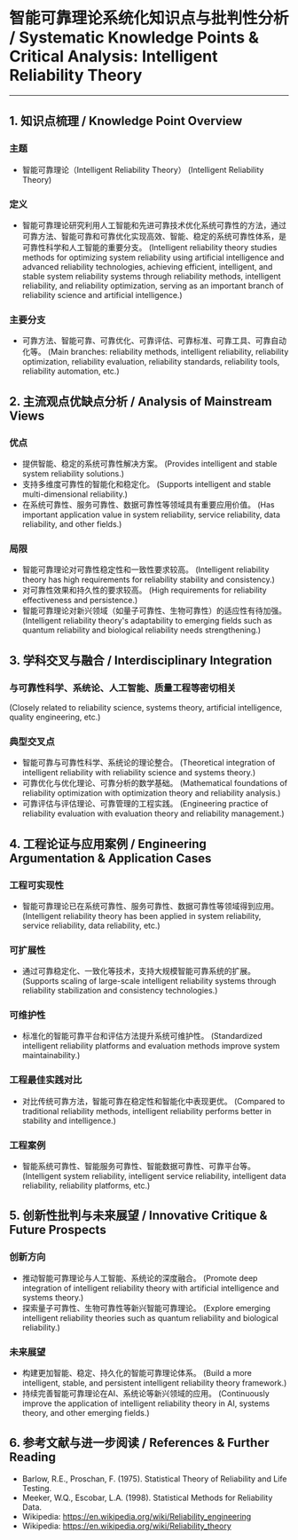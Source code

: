 # 智能可靠理论系统化知识点与批判性分析 / Systematic Knowledge Points & Critical Analysis: Intelligent Reliability Theory

---

## 1. 知识点梳理 / Knowledge Point Overview

### 主题

- 智能可靠理论（Intelligent Reliability Theory）
  (Intelligent Reliability Theory)

### 定义

- 智能可靠理论研究利用人工智能和先进可靠技术优化系统可靠性的方法，通过可靠方法、智能可靠和可靠优化实现高效、智能、稳定的系统可靠性体系，是可靠性科学和人工智能的重要分支。
  (Intelligent reliability theory studies methods for optimizing system reliability using artificial intelligence and advanced reliability technologies, achieving efficient, intelligent, and stable system reliability systems through reliability methods, intelligent reliability, and reliability optimization, serving as an important branch of reliability science and artificial intelligence.)

### 主要分支

- 可靠方法、智能可靠、可靠优化、可靠评估、可靠标准、可靠工具、可靠自动化等。
  (Main branches: reliability methods, intelligent reliability, reliability optimization, reliability evaluation, reliability standards, reliability tools, reliability automation, etc.)

## 2. 主流观点优缺点分析 / Analysis of Mainstream Views

### 优点

- 提供智能、稳定的系统可靠性解决方案。
  (Provides intelligent and stable system reliability solutions.)
- 支持多维度可靠性的智能化和稳定化。
  (Supports intelligent and stable multi-dimensional reliability.)
- 在系统可靠性、服务可靠性、数据可靠性等领域具有重要应用价值。
  (Has important application value in system reliability, service reliability, data reliability, and other fields.)

### 局限

- 智能可靠理论对可靠性稳定性和一致性要求较高。
  (Intelligent reliability theory has high requirements for reliability stability and consistency.)
- 对可靠性效果和持久性的要求较高。
  (High requirements for reliability effectiveness and persistence.)
- 智能可靠理论对新兴领域（如量子可靠性、生物可靠性）的适应性有待加强。
  (Intelligent reliability theory's adaptability to emerging fields such as quantum reliability and biological reliability needs strengthening.)

## 3. 学科交叉与融合 / Interdisciplinary Integration

### 与可靠性科学、系统论、人工智能、质量工程等密切相关

  (Closely related to reliability science, systems theory, artificial intelligence, quality engineering, etc.)

### 典型交叉点

- 智能可靠与可靠性科学、系统论的理论整合。
  (Theoretical integration of intelligent reliability with reliability science and systems theory.)
- 可靠优化与优化理论、可靠分析的数学基础。
  (Mathematical foundations of reliability optimization with optimization theory and reliability analysis.)
- 可靠评估与评估理论、可靠管理的工程实践。
  (Engineering practice of reliability evaluation with evaluation theory and reliability management.)

## 4. 工程论证与应用案例 / Engineering Argumentation & Application Cases

### 工程可实现性

- 智能可靠理论已在系统可靠性、服务可靠性、数据可靠性等领域得到应用。
  (Intelligent reliability theory has been applied in system reliability, service reliability, data reliability, etc.)

### 可扩展性

- 通过可靠稳定化、一致化等技术，支持大规模智能可靠系统的扩展。
  (Supports scaling of large-scale intelligent reliability systems through reliability stabilization and consistency technologies.)

### 可维护性

- 标准化的智能可靠平台和评估方法提升系统可维护性。
  (Standardized intelligent reliability platforms and evaluation methods improve system maintainability.)

### 工程最佳实践对比

- 对比传统可靠方法，智能可靠在稳定性和智能化中表现更优。
  (Compared to traditional reliability methods, intelligent reliability performs better in stability and intelligence.)

### 工程案例

- 智能系统可靠性、智能服务可靠性、智能数据可靠性、可靠平台等。
  (Intelligent system reliability, intelligent service reliability, intelligent data reliability, reliability platforms, etc.)

## 5. 创新性批判与未来展望 / Innovative Critique & Future Prospects

### 创新方向

- 推动智能可靠理论与人工智能、系统论的深度融合。
  (Promote deep integration of intelligent reliability theory with artificial intelligence and systems theory.)
- 探索量子可靠性、生物可靠性等新兴智能可靠理论。
  (Explore emerging intelligent reliability theories such as quantum reliability and biological reliability.)

### 未来展望

- 构建更加智能、稳定、持久化的智能可靠理论体系。
  (Build a more intelligent, stable, and persistent intelligent reliability theory framework.)
- 持续完善智能可靠理论在AI、系统论等新兴领域的应用。
  (Continuously improve the application of intelligent reliability theory in AI, systems theory, and other emerging fields.)

## 6. 参考文献与进一步阅读 / References & Further Reading

- Barlow, R.E., Proschan, F. (1975). Statistical Theory of Reliability and Life Testing.
- Meeker, W.Q., Escobar, L.A. (1998). Statistical Methods for Reliability Data.
- Wikipedia: <https://en.wikipedia.org/wiki/Reliability_engineering>
- Wikipedia: <https://en.wikipedia.org/wiki/Reliability_theory>
